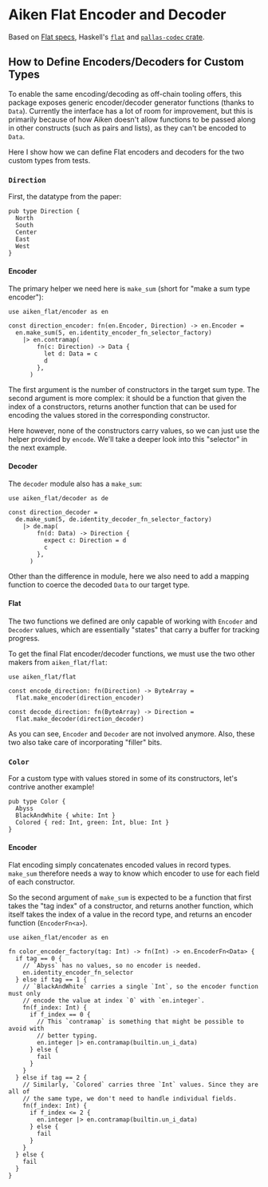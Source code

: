 # Aiken Flat Encoder and Decoder

Based on [Flat specs](http://quid2.org/docs/Flat.pdf), Haskell's
[`flat`](https://hackage.haskell.org/package/flat-0.6) and
[`pallas-codec` crate](https://github.com/txpipe/pallas/tree/main/pallas-codec).

## How to Define Encoders/Decoders for Custom Types

To enable the same encoding/decoding as off-chain tooling offers, this package
exposes generic encoder/decoder generator functions (thanks to `Data`).
Currently the interface has a lot of room for improvement, but this is primarily
because of how Aiken doesn't allow functions to be passed along in other
constructs (such as pairs and lists), as they can't be encoded to `Data`.

Here I show how we can define Flat encoders and decoders for the two custom
types from tests.

### `Direction`
First, the datatype from the paper:
```aiken
pub type Direction {
  North
  South
  Center
  East
  West
}
```

#### Encoder
The primary helper we need here is `make_sum` (short for "make a sum type
encoder"):
```aiken
use aiken_flat/encoder as en

const direction_encoder: fn(en.Encoder, Direction) -> en.Encoder =
  en.make_sum(5, en.identity_encoder_fn_selector_factory)
    |> en.contramap(
        fn(c: Direction) -> Data {
          let d: Data = c
          d
        },
      )
```
The first argument is the number of constructors in the target sum type. The
second argument is more complex: it should be a function that given the index of
a constructors, returns another function that can be used for encoding the
values stored in the corresponding constructor.

Here however, none of the constructors carry values, so we can just use the
helper provided by `encode`. We'll take a deeper look into this "selector" in
the next example.

#### Decoder
The `decoder` module also has a `make_sum`:
```aiken
use aiken_flat/decoder as de

const direction_decoder =
  de.make_sum(5, de.identity_decoder_fn_selector_factory)
    |> de.map(
        fn(d: Data) -> Direction {
          expect c: Direction = d
          c
        },
      )
```
Other than the difference in module, here we also need to add a mapping function
to coerce the decoded `Data` to our target type.

#### Flat
The two functions we defined are only capable of working with `Encoder` and
`Decoder` values, which are essentially "states" that carry a buffer for
tracking progress.

To get the final Flat encoder/decoder functions, we must use the two other
makers from `aiken_flat/flat`:
```aiken
use aiken_flat/flat

const encode_direction: fn(Direction) -> ByteArray =
  flat.make_encoder(direction_encoder)

const decode_direction: fn(ByteArray) -> Direction =
  flat.make_decoder(direction_decoder)
```
As you can see, `Encoder` and `Decoder` are not involved anymore. Also, these
two also take care of incorporating "filler" bits.

### `Color`
For a custom type with values stored in some of its constructors, let's contrive
another example!
```aiken
pub type Color {
  Abyss
  BlackAndWhite { white: Int }
  Colored { red: Int, green: Int, blue: Int }
}
```

#### Encoder

Flat encoding simply concatenates encoded values in record types. `make_sum`
therefore needs a way to know which encoder to use for each field of each
constructor.

So the second argument of `make_sum` is expected to be a function that first
takes the "tag index" of a constructor, and returns another function, which
itself takes the index of a value in the record type, and returns an encoder
function (`EncoderFn<a>`).
```aiken
use aiken_flat/encoder as en

fn color_encoder_factory(tag: Int) -> fn(Int) -> en.EncoderFn<Data> {
  if tag == 0 {
    // `Abyss` has no values, so no encoder is needed.
    en.identity_encoder_fn_selector
  } else if tag == 1 {
    // `BlackAndWhite` carries a single `Int`, so the encoder function must only
    // encode the value at index `0` with `en.integer`.
    fn(f_index: Int) {
      if f_index == 0 {
        // This `contramap` is something that might be possible to avoid with
        // better typing.
        en.integer |> en.contramap(builtin.un_i_data)
      } else {
        fail
      }
    }
  } else if tag == 2 {
    // Similarly, `Colored` carries three `Int` values. Since they are all of
    // the same type, we don't need to handle individual fields.
    fn(f_index: Int) {
      if f_index <= 2 {
        en.integer |> en.contramap(builtin.un_i_data)
      } else {
        fail
      }
    }
  } else {
    fail
  }
}
```
